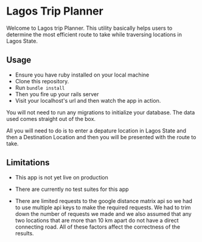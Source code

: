 # Lagos Trip Planner


Welcome to Lagos trip Planner. This utility basically helps users to determine the most efficient route to take while traversing locations in Lagos State.

## Usage

* Ensure you have ruby installed on your local machine
* Clone this repository.
* Run ```bundle install```
* Then you fire up your rails server
* Visit your localhost's url and then watch the app in action.

You will not need to run any migrations to initialize your database. The data used comes straight out of the box.

All you will need to do is to enter a depature location in Lagos State and then a Destination Location and then you will be presented with the route to take.

## Limitations

* This app is not yet live on production

* There are currently no test suites for this app
* There are limited requests to the google distance matrix api so we had to use multiple api keys to make the required requests. We had to trim down the number of requests we made and we also assumed that any two locations that are more than 10 km apart do not have a direct connecting road. All of these factors affect the correctness of the results.



